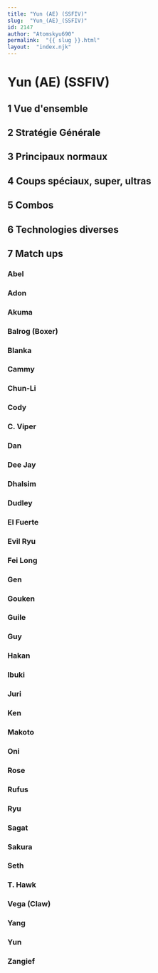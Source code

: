 ```yaml
---
title: "Yun (AE) (SSFIV)"
slug:  "Yun_(AE)_(SSFIV)"
id: 2147
author: "Atomskyu690"
permalink:  "{{ slug }}.html"
layout:  "index.njk"
---
```


# Yun (AE) (SSFIV)

## 1 Vue d'ensemble

## 2 Stratégie Générale

## 3 Principaux normaux

## 4 Coups spéciaux, super, ultras

## 5 Combos

## 6 Technologies diverses

## 7 Match ups

### Abel

### Adon

### Akuma

### Balrog (Boxer)

### Blanka

### Cammy

### Chun-Li

### Cody

### C. Viper

### Dan

### Dee Jay

### Dhalsim

### Dudley

### El Fuerte

### Evil Ryu

### Fei Long

### Gen

### Gouken

### Guile

### Guy

### Hakan

### Ibuki

### Juri

### Ken

### Makoto

### Oni

### Rose

### Rufus

### Ryu

### Sagat

### Sakura

### Seth

### T. Hawk

### Vega (Claw)

### Yang

### Yun

### Zangief
